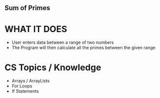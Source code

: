 ## Sum of Primes

# WHAT IT DOES
- User enters data between a range of two numbers
- The Program will then calculate all the primes between the given range


# CS Topics / Knowledge
- Arrays / ArrayLists
- For Loops
- If Statements
